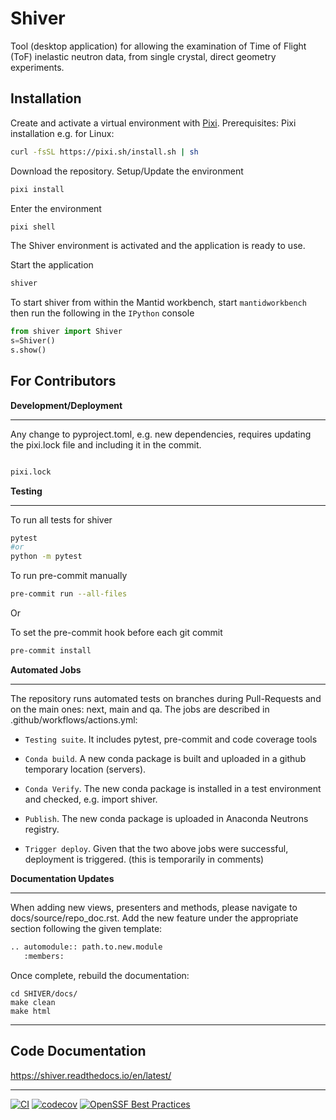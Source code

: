 # Shiver

Tool (desktop application) for allowing the examination of Time of Flight (ToF) inelastic neutron data, from single crystal, direct geometry experiments.

## Installation

Create and activate a virtual environment with [Pixi](https://pixi.sh/).
Prerequisites: Pixi installation e.g. for Linux:

```bash
curl -fsSL https://pixi.sh/install.sh | sh

```

Download the repository. Setup/Update the environment

```bash
pixi install
```

Enter the environment

```bash
pixi shell

```

The Shiver environment is activated and the application is ready to use.

Start the application

```bash
shiver
```

To start shiver from within the Mantid workbench, start
`mantidworkbench` then run the following in the `IPython` console

```python
from shiver import Shiver
s=Shiver()
s.show()
```

## For Contributors

**Development/Deployment**


---

Any change to pyproject.toml, e.g. new dependencies, requires updating the pixi.lock file and including it in the commit.

```bash

pixi.lock

```

**Testing**

---

To run all tests for shiver
```bash
pytest
#or
python -m pytest
```

To run pre-commit manually
```bash
pre-commit run --all-files
```
Or

To set the pre-commit hook before each git commit
```bash
pre-commit install
```

**Automated Jobs**

---

The repository runs automated tests on branches during Pull-Requests and on the main ones: next, main and qa. The jobs are described in .github/workflows/actions.yml:
  * `Testing suite`. It includes pytest, pre-commit and code coverage tools

  * `Conda build`. A new conda package is built and uploaded in a github temporary location (servers).

  * `Conda Verify`. The new conda package is installed in a test environment and checked, e.g. import shiver.

  * `Publish`. The new conda package is uploaded in Anaconda Neutrons registry.

  * `Trigger deploy`. Given that the two above jobs were successful, deployment is triggered. (this is temporarily in comments)


**Documentation Updates**

---

When adding new views, presenters and methods, please navigate to docs/source/repo_doc.rst. Add the new feature under the appropriate section following the given template:

```bash
.. automodule:: path.to.new.module
   :members:
```

Once complete, rebuild the documentation:

    cd SHIVER/docs/
    make clean
    make html


---

## Code Documentation

https://shiver.readthedocs.io/en/latest/

---

[![CI](https://github.com/neutrons/Shiver/actions/workflows/test_and_deploy.yml/badge.svg?branch=next)](https://github.com/neutrons/Shiver/actions/workflows/test_and_deploy.yml)
[![codecov](https://codecov.io/gh/neutrons/shiver/branch/next/graph/badge.svg?token=J1ZNHXF6Ml)](https://codecov.io/gh/neutrons/shiver)
[![OpenSSF Best Practices](https://bestpractices.coreinfrastructure.org/projects/7381/badge)](https://bestpractices.coreinfrastructure.org/projects/7381)
